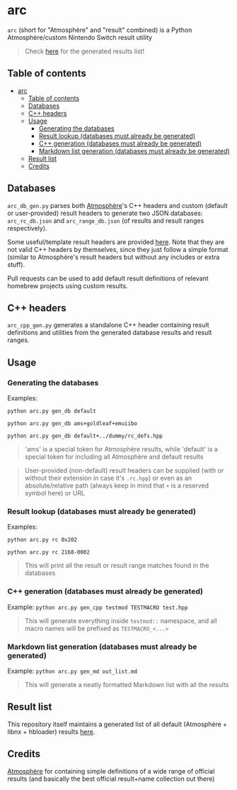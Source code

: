 # arc

`arc` (short for "Atmosphère" and "result" combined) is a Python Atmosphère/custom Nintendo Switch result utility

> Check [here](https://xortroll.github.io/arc/) for the generated results list!

## Table of contents

- [arc](#arc)
  - [Table of contents](#table-of-contents)
  - [Databases](#databases)
  - [C++ headers](#c-headers)
  - [Usage](#usage)
    - [Generating the databases](#generating-the-databases)
    - [Result lookup (databases must already be generated)](#result-lookup-databases-must-already-be-generated)
    - [C++ generation (databases must already be generated)](#c-generation-databases-must-already-be-generated)
    - [Markdown list generation (databases must already be generated)](#markdown-list-generation-databases-must-already-be-generated)
  - [Result list](#result-list)
  - [Credits](#credits)

## Databases

`arc_db_gen.py` parses both [Atmosphère](https://github.com/Atmosphere-NX/Atmosphere)'s C++ headers and custom (default or user-provided) result headers to generate two JSON databases: `arc_rc_db.json` and `arc_range_db.json` (of results and result ranges respectively).

Some useful/template result headers are provided [here](default_rc_hpps). Note that they are not valid C++ headers by themselves, since they just follow a simple format (similar to Atmosphère's result headers but without any includes or extra stuff).

Pull requests can be used to add default result definitions of relevant homebrew projects using custom results.

## C++ headers

`arc_cpp_gen.py` generates a standalone C++ header containing result definitions and utilities from the generated database results and result ranges.

## Usage

### Generating the databases

Examples:

`python arc.py gen_db default`

`python arc.py gen_db ams+goldleaf+emuiibo`

`python arc.py gen_db default+../dummy/rc_defs.hpp`

> 'ams' is a special token for Atmosphère results, while 'default' is a special token for including all Atmosphère and default results

> User-provided (non-default) result headers can be supplied (with or without their extension in case it's `.rc.hpp`) or even as an absolute/relative path (always keep in mind that `+` is a reserved symbol here) or URL

### Result lookup (databases must already be generated)

Examples: 

`python arc.py rc 0x202`

`python arc.py rc 2168-0002`

> This will print all the result or result range matches found in the databases

### C++ generation (databases must already be generated)

Example: `python arc.py gen_cpp testmod TESTMACRO test.hpp`

> This will generate everything inside `testmod::` namespace, and all macro names will be prefixed as `TESTMACRO_<...>`

### Markdown list generation (databases must already be generated)

Example: `python arc.py gen_md out_list.md`

> This will generate a neatly formatted Markdown list with all the results

## Result list

This repository itself maintains a generated list of all default (Atmosphère + libnx + hbloader) results [here](https://xortroll.github.io/arc/).

## Credits

[Atmosphère](https://github.com/Atmosphere-NX/Atmosphere) for containing simple definitions of a wide range of official results (and basically the best official result+name collection out there)
